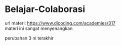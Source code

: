 # Belajar-Colaborasi
url materi: https://www.dicoding.com/academies/317  
materi ini sangat menyenangkan


perubahan 3
ni terakhir


